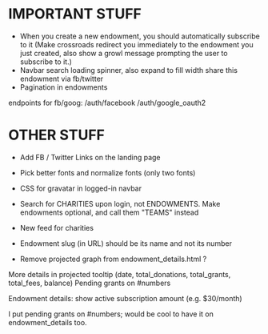 # IMPORTANT STUFF #

- When you create a new endowment, you should automatically subscribe to it (Make crossroads redirect you immediately to the endowment you just created, also show a growl message prompting the user to subscribe to it.)
- Navbar search loading spinner, also expand to fill width
share this endowment via fb/twitter
- Pagination in endowments

endpoints for fb/goog:
/auth/facebook
/auth/google_oauth2


# OTHER STUFF #

- Add FB / Twitter Links on the landing page
- Pick better fonts and normalize fonts (only two fonts)
- CSS for gravatar in logged-in navbar
- Search for CHARITIES upon login, not ENDOWMENTS. Make endowments optional, and call them "TEAMS" instead

- New feed for charities
- Endowment slug (in URL) should be its name and not its number
- Remove projected graph from endowment_details.html ?

More details in projected tooltip (date, total_donations, total_grants, total_fees, balance)
Pending grants on #numbers

Endowment details:
show active subscription amount (e.g. $30/month)

I put pending grants on #numbers; would be cool to have it on endowment_details too.